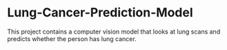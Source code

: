# Lung-Cancer-Prediction-Model
This project contains a computer vision model that looks at lung scans and predicts whether the person has lung cancer.
